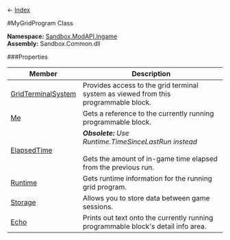 ← [Index](Api-Index)

#MyGridProgram Class

**Namespace:** [Sandbox.ModAPI.Ingame](Sandbox.ModAPI.Ingame)  
**Assembly:** Sandbox.Common.dll

###Properties

|Member|Description|
|---|---|
|[GridTerminalSystem](Sandbox.ModAPI.Ingame.MyGridProgram.GridTerminalSystem)|Provides access to the grid terminal system as viewed from this programmable block.|
|[Me](Sandbox.ModAPI.Ingame.MyGridProgram.Me)|Gets a reference to the currently running programmable block.|
|[ElapsedTime](Sandbox.ModAPI.Ingame.MyGridProgram.ElapsedTime)|_**Obsolete:** Use Runtime.TimeSinceLastRun instead_<br /><br />Gets the amount of in-game time elapsed from the previous run.|
|[Runtime](Sandbox.ModAPI.Ingame.MyGridProgram.Runtime)|Gets runtime information for the running grid program.|
|[Storage](Sandbox.ModAPI.Ingame.MyGridProgram.Storage)|Allows you to store data between game sessions.|
|[Echo](Sandbox.ModAPI.Ingame.MyGridProgram.Echo)|Prints out text onto the currently running programmable block's detail info area.|

